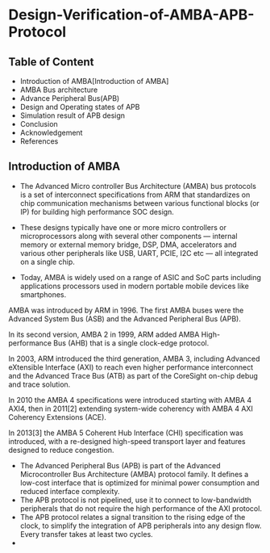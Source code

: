 # Design-Verification-of-AMBA-APB-Protocol

## Table of Content
 - Introduction of AMBA[Introduction of AMBA]
 - AMBA Bus architecture
 - Advance Peripheral Bus(APB)
 - Design and Operating states of APB
 - Simulation result of APB design
 - Conclusion
 - Acknowledgement
 - References

 ## Introduction of AMBA
 - The Advanced Micro controller Bus Architecture (AMBA) bus protocols is a set of interconnect specifications from ARM that standardizes on chip communication mechanisms between various functional blocks (or IP) for building high performance SOC design.
 
 - These designs typically have one or more micro controllers or microprocessors along with several other components — internal memory or external memory bridge, DSP, DMA, accelerators and various other peripherals like USB, UART, PCIE, I2C etc — all integrated on a single chip.  

 - Today, AMBA is widely used on a range of ASIC and SoC parts including applications processors used in modern portable mobile devices like smartphones. 

 AMBA was introduced by ARM in 1996. The first AMBA buses were the Advanced System Bus (ASB) and the Advanced Peripheral Bus (APB). 

 In its second version, AMBA 2 in 1999, ARM added AMBA High-performance Bus (AHB) that is a single clock-edge protocol.
 
 In 2003, ARM introduced the third generation, AMBA 3, including Advanced eXtensible Interface (AXI) to reach even higher performance interconnect and the Advanced Trace Bus (ATB) as part of the CoreSight on-chip debug and trace solution. 

 In 2010 the AMBA 4 specifications were introduced starting with AMBA 4 AXI4, then in 2011[2] extending system-wide coherency with AMBA 4 AXI Coherency Extensions (ACE). 

 In 2013[3] the AMBA 5 Coherent Hub Interface (CHI) specification was introduced, with a re-designed high-speed transport layer and features designed to reduce congestion.


 - The Advanced Peripheral Bus (APB) is part of the Advanced Microcontroller Bus Architecture
(AMBA) protocol family. It defines a low-cost interface that is optimized for minimal power
consumption and reduced interface complexity.
- The APB protocol is not pipelined, use it to connect to low-bandwidth peripherals that do not
require the high performance of the AXI protocol.
- The APB protocol relates a signal transition to the rising edge of the clock, to simplify the
integration of APB peripherals into any design flow. Every transfer takes at least two cycles.
- 
